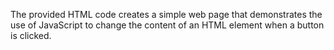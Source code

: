 The provided HTML code creates a simple web page that demonstrates the use of JavaScript to change the content of an HTML element when a button is clicked.
